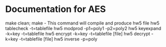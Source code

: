Documentation for AES
======================

make clean; make  - This command will compile and produce hw5 file
    hw5 tablecheck -t=tablefile
    hw5 modprod -p1=poly1 -p2=poly2
    hw5 keyexpand -k=key -t=tablefile
    hw5 encrypt -k=key -t=tablefile [file]
    hw5 decrypt -k=key -t=tablefile [file]
    hw5 inverse -p=poly
